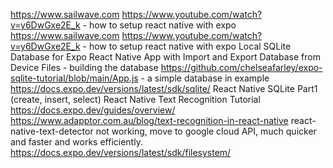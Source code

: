 https://www.sailwave.com
https://www.youtube.com/watch?v=y6DwGxe2E_k - how to setup react native with expo
https://www.sailwave.com
https://www.youtube.com/watch?v=y6DwGxe2E_k - how to setup react native with expo
Local SQLite Database for Expo React Native App with Import and Export Database from Device Files - building the database
https://github.com/chelseafarley/expo-sqlite-tutorial/blob/main/App.js - a simple database in example
https://docs.expo.dev/versions/latest/sdk/sqlite/
React Native SQLite Part1 (create, insert, select)
React Native Text Recognition Tutorial
https://docs.expo.dev/guides/overview/
https://www.adapptor.com.au/blog/text-recognition-in-react-native
react-native-text-detector not working, move to google cloud API, much quicker and faster and works efficiently.
https://docs.expo.dev/versions/latest/sdk/filesystem/
